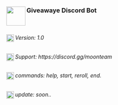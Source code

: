 <div align="left">
<img src="https://cdn.discordapp.com/attachments/931125155621666836/1067764116997029918/moon.png" align="left" width="50" height="50"/>
<h3>Giveawaye Discord Bot</h3></div></br>

<div align="left">
<img src="https://cdn.discordapp.com/attachments/931125155621666836/1067764117374509056/link.png" align="left" width="20" height="20"/>
<h6>Version: 1.0<h6>
</div>

<div align="left">
<img src="https://cdn.discordapp.com/attachments/931125155621666836/1067764117374509056/link.png" align="left" width="20" height="20"/>
<h6>Support: https://discord.gg/moonteam<h6>
</div>

<div align="left">
<img src="https://cdn.discordapp.com/attachments/931125155621666836/1067764117374509056/link.png" align="left" width="20" height="20"/>
<h6>commands: help, start, reroll, end.</h6>
</div>

<div align="left">
<img src="https://cdn.discordapp.com/attachments/931125155621666836/1067764117374509056/link.png" align="left" width="20" height="20"/>
<h6>update: soon..</h6>
</div>

